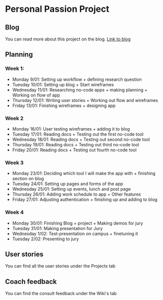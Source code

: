 # Personal Passion Project
## Blog
You can read more about this project on the blog.
[Link to blog](https://medium.com/@jennecattoor/making-a-sophisticated-no-code-app-in-2023-2a401010b32f?source=friends_link&sk=c3f473f679a2263e397975ab6b965535)
## Planning
### Week 1:
- Monday 9/01: Setting up workflow + defining research question
- Tuesday 10/01: Setting up blog  + Start wireframes
- Wednesday 11/01: Researching no-code apps + making planning + Working on flow of app
- Thursday 12/01: Writing user stories + Working out flow and wireframes
- Friday 13/01: Finishing wireframes + designing app

### Week 2
- Monday 16/01: User testing wireframes + adding it to blog
- Tuesday 17/01: Reading docs + Testing out the first no-code tool
- Wednesday 18/01: Reading docs + Testing out second no-code tool
- Thursday 19/01: Reading docs + Testing out third no-code tool
- Friday 20/01: Reading docs + Testing out fourth no-code tool

### Week 3
- Monday 23/01: Deciding which tool I will make the app with + finishing section on blog
- Tuesday 24/01: Setting up pages and forms of the app
- Wednesday 25/01: Setting up events, lunch and post page
- Thursday 26/01: Adding work schedule to app + Other features
- Friday 27/01: Adjusting authentication + finishing up and adding to blog

### Week 4
- Monday 30/01: Finishing Blog + project + Making demos for jury
- Tuesday 31/01: Making presentation for Jury
- Wednesday 1/02: Test-presentation on campus + finetuning it
- Tuesday 2/02: Presenting to jury

## User stories
You can find all the user stories under the Projects tab

## Coach feedback
You can find the consult feedback under the Wiki's tab
